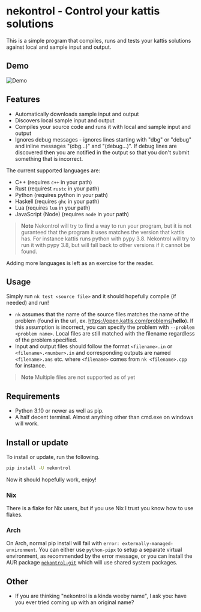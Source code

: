 # nekontrol - Control your kattis solutions

This is a simple program that compiles, runs and tests your kattis solutions
against local and sample input and output.

## Demo

![Demo](https://raw.githubusercontent.com/Quaqqer/nekontrol/main/res/demo.svg)

## Features

- Automatically downloads sample input and output
- Discovers local sample input and output
- Compiles your source code and runs it with local and sample input and output
- Ignores debug messages - ignores lines starting with "dbg" or "debug" and
  inline messages "(dbg...)" and "(debug...)". If debug lines are discovered
  then you are notified in the output so that you don't submit something that is
  incorrect.

The current supported languages are:

- C++ (requires `c++` in your path)
- Rust (requirest `rustc` in your path)
- Python (requires python in your path)
- Haskell (requires `ghc` in your path)
- Lua (requires `lua` in your path)
- JavaScript (Node) (requires `node` in your path)

> **Note**
> Nekontrol will try to find a way to run your program, but it is not guranteed
> that the program it uses matches the version that kattis has. For instance
> kattis runs python with pypy 3.8. Nekontrol will try to run it with pypy 3.8,
> but will fall back to other versions if it cannot be found.

Adding more languages is left as an exercise for the reader.

## Usage

Simply run `nk test <source file>` and it should hopefully compile (if needed)
and run!

- `nk` assumes that the name of the source files matches the name of the
  problem (found in the url, ex. https://open.kattis.com/problems/<b>hello</b>).
  If this assumption is incorrect, you can specify the problem with
  `--problem <problem name>`. Local files are still matched with the filename
  regardless of the problem specified.
- Input and output files should follow the format `<filename>.in` or
  `<filename>.<number>.in` and corresponding outputs are named `<filename>.ans`
  etc. where `<filename>` comes from `nk <filename>.cpp` for instance.

> **Note**
> Multiple files are not supported as of yet

## Requirements

- Python 3.10 or newer as well as pip.
- A half decent terminal. Almost anything other than cmd.exe on windows will
  work.

## Install or update

To install or update, run the following.

```sh
pip install -U nekontrol
```

Now it should hopefully work, enjoy!

### Nix

There is a flake for Nix users, but if you use Nix I trust you know how to use
flakes.

### Arch

On Arch, normal pip install will fail with `error:
externally-managed-environment`. You can either use `python-pipx` to setup a
separate virtual environment, as recommended by the error message, or you can
install the AUR package
[`nekontrol-git`](https://aur.archlinux.org/packages/nekontrol-git) which will
use shared system packages.

## Other

- If you are thinking "nekontrol is a kinda weeby name", I ask you: have you
  ever tried coming up with an original name?
